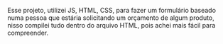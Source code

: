 Esse projeto, utilizei JS, HTML, CSS, para fazer um formulário baseado numa pessoa que estária solicitando um orçamento de algum produto, nisso compilei tudo dentro do arquivo HTML, pois achei mais fácil para compreender.
